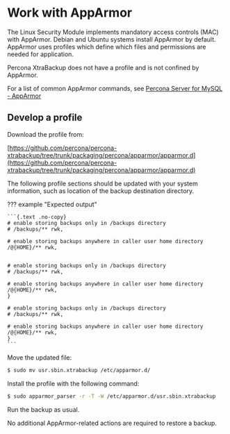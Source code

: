# Work with AppArmor

The Linux Security Module implements mandatory access controls (MAC) with AppArmor. Debian and Ubuntu systems install AppArmor by default. AppArmor uses profiles which define which files and permissions are needed for application.

Percona XtraBackup does not have a profile and is not confined by AppArmor.

For a list of common AppArmor commands, see [Percona Server for MySQL - AppArmor](https://www.percona.com/percona-server/8.1/apparmor.html)

## Develop a profile

Download the profile from:

[https://github.com/percona/percona-xtrabackup/tree/trunk/packaging/percona/apparmor/apparmor.d](https://github.com/percona/percona-xtrabackup/tree/trunk/packaging/percona/apparmor/apparmor.d)

The following profile sections should be updated with your system information, such as location of the backup destination directory.

??? example "Expected output"

    ```{.text .no-copy}
    # enable storing backups only in /backups directory
    # /backups/** rwk,

    # enable storing backups anywhere in caller user home directory
    /@{HOME}/** rwk,


    # enable storing backups only in /backups directory
    # /backups/** rwk,

    # enable storing backups anywhere in caller user home directory
    /@{HOME}/** rwk,
    }

    # enable storing backups only in /backups directory
    # /backups/** rwk,

    # enable storing backups anywhere in caller user home directory
    /@{HOME}/** rwk,
    }
    ```

Move the updated file:

```{.bash data-prompt="$"}
$ sudo mv usr.sbin.xtrabackup /etc/apparmor.d/
```

Install the profile with the following command:

```{.bash data-prompt="$"}
$ sudo apparmor_parser -r -T -W /etc/apparmor.d/usr.sbin.xtrabackup
```

Run the backup as usual.

No additional AppArmor-related actions are required to restore a backup.
